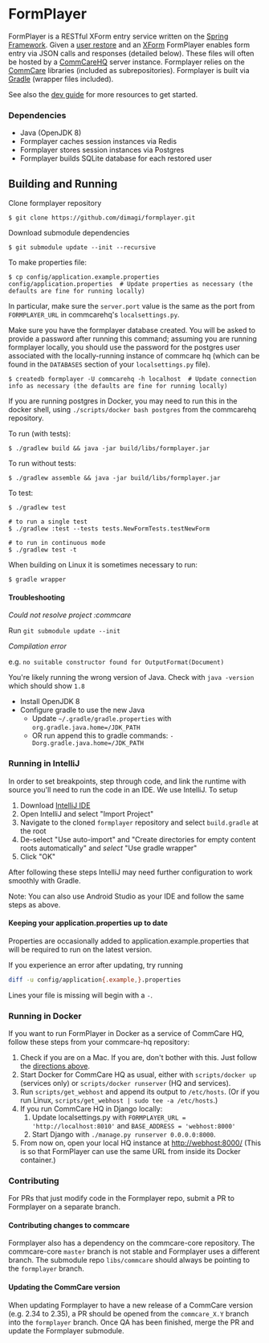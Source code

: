 FormPlayer
===========

FormPlayer is a RESTful XForm entry service written on the [Spring Framework](https://projects.spring.io/spring-framework/).
Given a [user restore](https://confluence.dimagi.com/display/commcarepublic/OTA+Restore+API) and
an [XForm](http://dimagi.github.io/xform-spec/) FormPlayer enables form entry via JSON calls and responses (detailed below).
These files will often be hosted by a [CommCareHQ](https://www.github.com/dimagi/commcare-hq) server instance.
Formplayer relies on the [CommCare](https://www.github.com/dimagi/commcare-core) libraries (included as subrepositories).
Formplayer is built via [Gradle](https://spring.io/guides/gs/gradle/) (wrapper files included).

See also the [dev guide](DEV_GUIDE.md) for more resources to get started.

### Dependencies
+ Java (OpenJDK 8)
+ Formplayer caches session instances via Redis
+ Formplayer stores session instances via Postgres
+ Formplayer builds SQLite database for each restored user

Building and Running
------------
Clone formplayer repository

    $ git clone https://github.com/dimagi/formplayer.git

Download submodule dependencies

    $ git submodule update --init --recursive

To make properties file:

    $ cp config/application.example.properties config/application.properties  # Update properties as necessary (the defaults are fine for running locally)

In particular, make sure the `server.port` value is the same as the port from `FORMPLAYER_URL` in commcarehq's `localsettings.py`.

Make sure you have the formplayer database created. You will be asked to provide a password after running this command; assuming you are running formplayer locally, you should use the password for the postgres user associated with the locally-running instance of commcare hq (which can be found in the `DATABASES` section of your `localsettings.py` file).

    $ createdb formplayer -U commcarehq -h localhost  # Update connection info as necessary (the defaults are fine for running locally)

If you are running postgres in Docker, you may need to run this in the docker shell, using `./scripts/docker bash postgres` from the commcarehq repository.

To run (with tests):

    $ ./gradlew build && java -jar build/libs/formplayer.jar

To run without tests:

    $ ./gradlew assemble && java -jar build/libs/formplayer.jar

To test:

    $ ./gradlew test

    # to run a single test
    $ ./gradlew :test --tests tests.NewFormTests.testNewForm

    # to run in continuous mode
    $ ./gradlew test -t

When building on Linux it is sometimes necessary to run:

    $ gradle wrapper

#### Troubleshooting

*Could not resolve project :commcare*

Run `git submodule update --init`

*Compilation error*

e.g. `no suitable constructor found for OutputFormat(Document)`

You're likely running the wrong version of Java. Check with `java -version` which should show `1.8`

- Install OpenJDK 8
- Configure gradle to use the new Java
  - Update `~/.gradle/gradle.properties` with `org.gradle.java.home=/JDK_PATH`
  - OR run append this to gradle commands: `-Dorg.gradle.java.home=/JDK_PATH`

### Running in IntelliJ

In order to set breakpoints, step through code, and link the runtime with source you'll need to run the code in an IDE. We use IntelliJ. To setup

1. Download [IntelliJ IDE](https://www.jetbrains.com/idea/download/#section=mac)
2. Open IntelliJ and select "Import Project"
3. Navigate to the cloned `formplayer` repository and select `build.gradle` at the root
4. De-select "Use auto-import" and "Create directories for empty content roots automatically" and *select* "Use gradle wrapper"
5. Click "OK"

After following these steps IntelliJ may need further configuration to work smoothly with Gradle.

Note: You can also use Android Studio as your IDE and follow the same steps as above.

#### Keeping your application.properties up to date

Properties are occasionally added to application.example.properties that will be required to run on the latest version.

If you experience an error after updating, try running

```bash
diff -u config/application{.example,}.properties
```

Lines your file is missing will begin with a `-`.

### Running in Docker

If you want to run FormPlayer in Docker as a service of CommCare HQ, follow these steps from your commcare-hq repository:

1. Check if you are on a Mac. If you are, don't bother with this. Just follow the [directions above](https://github.com/dimagi/formplayer#building-and-running).
2. Start Docker for CommCare HQ as usual, either with `scripts/docker up` (services only) or `scripts/docker runserver` (HQ and services).
3. Run `scripts/get_webhost` and append its output to `/etc/hosts`. (Or if you run Linux, `scripts/get_webhost | sudo tee -a /etc/hosts`.)
4. If you run CommCare HQ in Django locally:
   1. Update localsettings.py with `FORMPLAYER_URL = 'http://localhost:8010'` and `BASE_ADDRESS = 'webhost:8000'`
   2. Start Django with `./manage.py runserver 0.0.0.0:8000`.
5. From now on, open your local HQ instance at [http://webhost:8000/](http://webhost:8000/) (This is so that FormPlayer can use the same URL from inside its Docker container.)


### Contributing

For PRs that just modify code in the Formplayer repo, submit a PR to Formplayer on a separate branch.


#### Contributing changes to commcare

Formplayer also has a dependency on the commcare-core repository. The commcare-core `master` branch is not
stable and Formplayer uses a different branch. The submodule repo `libs/commcare` should always be pointing to
the `formplayer` branch.

#### Updating the CommCare version

When updating Formplayer to have a new release of a CommCare version (e.g. 2.34 to 2.35), a PR should be opened from the `commcare_X.Y` branch into
the `formplayer` branch. Once QA has been finished, merge the PR and update the Formplayer submodule.
